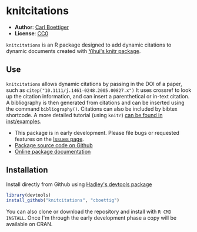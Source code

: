 knitcitations
=============

- **Author**: [Carl Boettiger](http://www.carlboettiger.info/)
- **License**: [CC0](http://creativecommons.org/publicdomain/zero/1.0/)


`knitcitations` is an R package designed to add dynamic citations to dynamic documents created with [Yihui's knitr package](https://github.com/yihui/knitr).


Use 
---

`knitcitations` allows dynamic citations by passing in the DOI of a paper, such as `citep("10.1111/j.1461-0248.2005.00827.x")`  It uses crossref to look up the citation information, and can insert a parenthetical or in-text citation.  A bibliography is then generated from citations and can be inserted using the command `bibliography()`.  Citations can also be included by bibtex shortcode.  A more detailed tutorial (using `knitr`) [can be found in inst/examples](https://github.com/cboettig/knitcitations/blob/master/inst/examples/citations.md). 


- This package is in early development. Please file bugs or requested features on the [Issues page](https://github.com/cboettig/knitcitations/issues). 
- [Package source code on Github](https://github.com/cboettig/knitcitations)
- [Online package documentation](http://cboettig.github.com/knitcitations/index.html)

Installation 
------------

Install directly from Github using [Hadley's devtools package](https://github.com/hadley/devtools)

```r
library(devtools)
install_github("knitcitations", "cboettig")
````

You can also clone or download the repository and install with `R CMD INSTALL`. Once I'm through the early development phase a copy will be available on CRAN.

